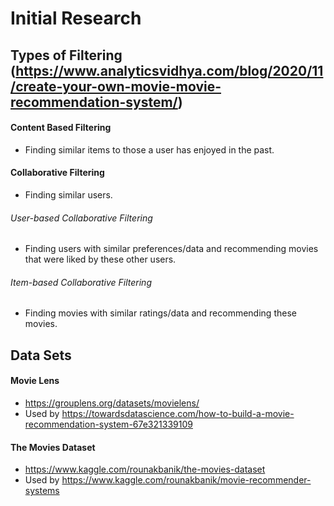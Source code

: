 # Initial Research

## Types of Filtering (https://www.analyticsvidhya.com/blog/2020/11/create-your-own-movie-movie-recommendation-system/)

#### Content Based Filtering
* Finding similar items to those a user has enjoyed in the past.


#### Collaborative Filtering
* Finding similar users.


###### User-based Collaborative Filtering
* Finding users with similar preferences/data and recommending movies that were liked by these other users.

###### Item-based Collaborative Filtering
* Finding movies with similar ratings/data and recommending these movies.

## Data Sets

#### Movie Lens
* https://grouplens.org/datasets/movielens/
* Used by https://towardsdatascience.com/how-to-build-a-movie-recommendation-system-67e321339109

#### The Movies Dataset
* https://www.kaggle.com/rounakbanik/the-movies-dataset
* Used by https://www.kaggle.com/rounakbanik/movie-recommender-systems
